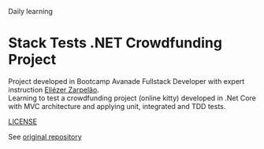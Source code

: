Daily learning

# Stack Tests .NET Crowdfunding Project

Project developed in Bootcamp Avanade Fullstack Developer with expert instruction
[Eliézer Zarpelão](https://github.com/elizarp "Eliézer Zarpelão").</br>
Learning to test a crowdfunding project (online kitty) developed in .Net Core with MVC architecture and applying unit, integrated and TDD tests.

[LICENSE](./LICENSE)

See [original repository](https://github.com/elizarp/dotnet-vaquinha-tests)
